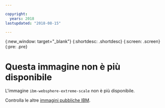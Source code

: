 ```yaml
---

copyright:
  years: 2018
lastupdated: "2018-08-15"

---
```


{:new_window: target="_blank"}
{:shortdesc: .shortdesc}
{:screen: .screen}
{:pre: .pre}

# Questa immagine non è più disponibile

L'immagine `ibm-websphere-extreme-scale` non è più disponibile.

Controlla le altre [immagini pubbliche IBM](/docs/services/RegistryImages/index.html#ibm_images).
